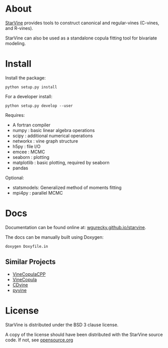 About
========

[StarVine](starvine/readme.md) provides tools to construct canonical and regular-vines
(C-vines, and R-vines).

StarVine can also be used as a standalone copula fitting tool for bivariate modeling.

Install
========

Install the package:

    python setup.py install

For a developer install:

    python setup.py develop --user

Requires:

- A fortran compiler
- numpy : basic linear algebra operations
- scipy : additional numerical operations
- networkx : vine graph structure
- h5py : file I/O
- emcee : MCMC
- seaborn : plotting
- matplotlib : basic plotting, required by seaborn
- pandas

Optional:

- statsmodels: Generalized method of moments fitting
- mpi4py : parallel MCMC

Docs
=====

Documentation can be found online at:
[wgurecky.github.io/starvine](https://wgurecky.github.io/StarVine).

The docs can be manually built using Doxygen:

    doxygen Doxyfile.in

Similar Projects
----------------

- [VineCopulaCPP](https://github.com/MalteKurz/VineCopulaCPP)
- [VineCopula](https://github.com/tnagler/VineCopula)
- [CDvine](https://github.com/cran/CDVine)
- [pyvine](https://pypi.python.org/pypi/pyvine/0.5.0)


License
========

StarVine is distributed under the BSD 3 clause license.

A copy of the license should have been distributed with the StarVine source code.
If not, see [opensource.org](https://opensource.org/licenses/BSD-3-Clause)

